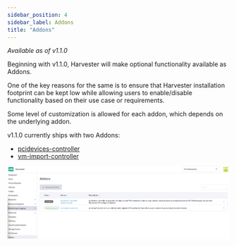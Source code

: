 ```yaml
---
sidebar_position: 4
sidebar_label: Addons
title: "Addons"
---
```


<head>
  <link rel="canonical" href="https://docs.harvesterhci.io/v1.2/advanced/addons"/>
</head>

_Available as of v1.1.0_

Beginning with v1.1.0, Harvester will make optional functionality available as Addons.

One of the key reasons for the same is to ensure that Harvester installation footprint can be kept low while allowing users to enable/disable functionality based on their use case or requirements.

Some level of customization is allowed for each addon, which depends on the underlying addon.

v1.1.0 currently ships with two Addons:
* [pcidevices-controller](./pcidevices.md)
* [vm-import-controller](./vmimport.md)

![](/img/v1.1/addons/DefaultAddons.png)